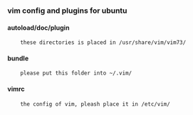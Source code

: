 ### vim config and plugins for ubuntu
#### autoload/doc/plugin
        these directories is placed in /usr/share/vim/vim73/ 
#### bundle
        please put this folder into ~/.vim/
#### vimrc
        the config of vim, pleash place it in /etc/vim/
